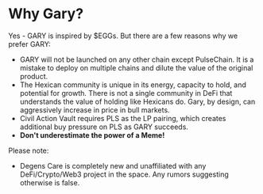 # Why Gary?

Yes - GARY is inspired by $EGGs. But there are a few reasons why we prefer GARY:

* GARY will not be launched on any other chain except PulseChain. It is a mistake to deploy on multiple chains and dilute the value of the original product.
* The Hexican community is unique in its energy, capacity to hold, and potential for growth. There is not a single community in DeFi that understands the value of holding like Hexicans do. Gary, by design, can aggressively increase in price in bull markets.
* Civil Action Vault requires PLS as the LP pairing, which creates additional buy pressure on PLS as GARY succeeds.
* **Don't underestimate the power of a Meme!**

Please note:

* Degens Care is completely new and unaffiliated with any DeFi/Crypto/Web3 project in the space. Any rumors suggesting otherwise is false.
